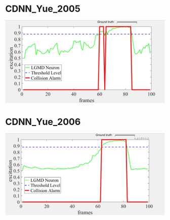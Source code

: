 # CDNN_Yue_2005
![alt text](./images/CDNN_Yue_2005.png)

# CDNN_Yue_2006
![alt text](./images/CDNN_Yue_2006.png)